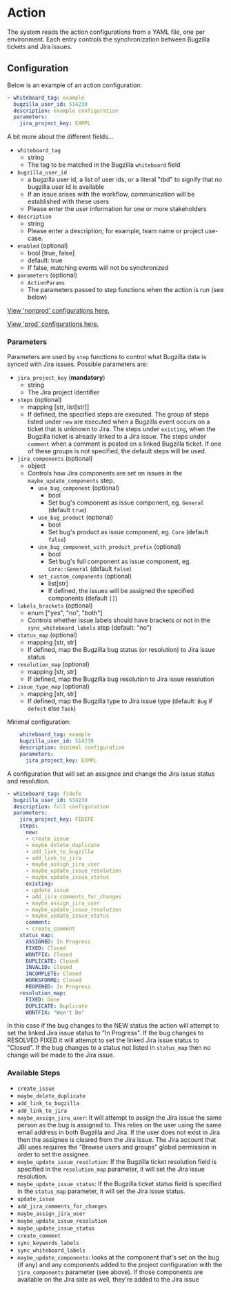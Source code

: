 # Action
The system reads the action configurations from a YAML file, one per environment. Each entry controls the synchronization between Bugzilla tickets and Jira issues.

## Configuration

Below is an example of an action configuration:
```yaml
- whiteboard_tag: example
  bugzilla_user_id: 514230
  description: example configuration
  parameters:
    jira_project_key: EXMPL
```

A bit more about the different fields...
- `whiteboard_tag`
    - string
    - The tag to be matched in the Bugzilla `whiteboard` field
- `bugzilla_user_id`
    - a bugzilla user id, a list of user ids, or a literal "tbd" to signify that no bugzilla user id is available
    - If an issue arises with the workflow, communication will be established with these users
    - Please enter the user information for one or more stakeholders
- `description`
    - string
    - Please enter a description; for example, team name or project use-case.
- `enabled` (optional)
    - bool [true, false]
    - default: true
    - If false, matching events will not be synchronized
- `parameters` (optional)
    - `ActionParams`
    - The parameters passed to step functions when the action is run (see below)


[View 'nonprod'  configurations here.](../config/config.nonprod.yaml)

[View 'prod' configurations here.](../config/config.prod.yaml)


### Parameters

Parameters are used by `step` functions to control what Bugzilla data is synced with Jira issues. Possible parameters are:

- `jira_project_key` (**mandatory**)
    - string
    - The Jira project identifier
- `steps` (optional)
    - mapping [str, list[str]]
    - If defined, the specified steps are executed. The group of steps listed under `new` are executed when a Bugzilla event occurs on a ticket that is unknown to Jira. The steps under `existing`, when the Bugzilla ticket is already linked to a Jira issue. The steps under `comment` when a comment is posted on a linked Bugzilla ticket.
    If one of these groups is not specified, the default steps will be used.
- `jira_components` (optional)
   - object
   - Controls how Jira components are set on issues in the `maybe_update_components` step.
     - `use_bug_component` (optional)
        - bool
        - Set bug's component as issue component, eg. ``General`` (default `true`)
     - `use_bug_product` (optional)
        - bool
        - Set bug's product as issue component, eg. ``Core`` (default `false`)
     - `use_bug_component_with_product_prefix` (optional)
       - bool
       - Set bug's full component as issue component, eg. ``Core::General`` (default `false`)
     - `set_custom_components` (optional)
        - list[str]
        - If defined, the issues will be assigned the specified components (default `[]`)
- `labels_brackets` (optional)
    - enum ["yes", "no", "both"]
    - Controls whether issue labels should have brackets or not in the `sync_whiteboard_labels` step (default: "no")
- `status_map` (optional)
    - mapping [str, str]
    - If defined, map the Bugzilla bug status (or resolution) to Jira issue status
- `resolution_map` (optional)
    - mapping [str, str]
    - If defined, map the Bugzilla bug resolution to Jira issue resolution
- `issue_type_map` (optional)
    - mapping [str, str]
    - If defined, map the Bugzilla type to Jira issue type (default: ``Bug`` if ``defect`` else ``Task``)

Minimal configuration:
```yaml
    whiteboard_tag: example
    bugzilla_user_id: 514230
    description: minimal configuration
    parameters:
      jira_project_key: EXMPL
```

A configuration that will set an assignee and change the Jira issue status and resolution.

```yaml
- whiteboard_tag: fidefe
  bugzilla_user_id: 514230
  description: full configuration
  parameters:
    jira_project_key: FIDEFE
    steps:
      new:
      - create_issue
      - maybe_delete_duplicate
      - add_link_to_bugzilla
      - add_link_to_jira
      - maybe_assign_jira_user
      - maybe_update_issue_resolution
      - maybe_update_issue_status
      existing:
      - update_issue
      - add_jira_comments_for_changes
      - maybe_assign_jira_user
      - maybe_update_issue_resolution
      - maybe_update_issue_status
      comment:
      - create_comment
    status_map:
      ASSIGNED: In Progress
      FIXED: Closed
      WONTFIX: Closed
      DUPLICATE: Closed
      INVALID: Closed
      INCOMPLETE: Closed
      WORKSFORME: Closed
      REOPENED: In Progress
    resolution_map:
      FIXED: Done
      DUPLICATE: Duplicate
      WONTFIX: "Won't Do"
```

In this case if the bug changes to the NEW status the action will attempt to set the linked Jira
issue status to "In Progress". If the bug changes to RESOLVED FIXED it will attempt to set the
linked Jira issue status to "Closed". If the bug changes to a status not listed in `status_map` then no change will be made to the Jira issue.

### Available Steps

- `create_issue`
- `maybe_delete_duplicate`
- `add_link_to_bugzilla`
- `add_link_to_jira`
- `maybe_assign_jira_user`:
  It will attempt to assign the Jira issue the same person as the bug is assigned to. This relies on
  the user using the same email address in both Bugzilla and Jira. If the user does not exist in Jira
  then the assignee is cleared from the Jira issue. The Jira account that JBI uses requires the "Browse
  users and groups" global permission in order to set the assignee.
- `maybe_update_issue_resolution`:
  If the Bugzilla ticket resolution field is specified in the `resolution_map` parameter, it will set the
  Jira issue resolution.
- `maybe_update_issue_status`:
  If the Bugzilla ticket status field is specified in the `status_map` parameter, it will set the
  Jira issue status.
- `update_issue`
- `add_jira_comments_for_changes`
- `maybe_assign_jira_user`
- `maybe_update_issue_resolution`
- `maybe_update_issue_status`
- `create_comment`
- `sync_keywords_labels`
- `sync_whiteboard_labels`
- `maybe_update_components`: looks at the component that's set on the bug (if any) and any components added to the project configuration with the `jira_components` parameter (see above). If those components are available on the Jira side as well, they're added to the Jira issue

